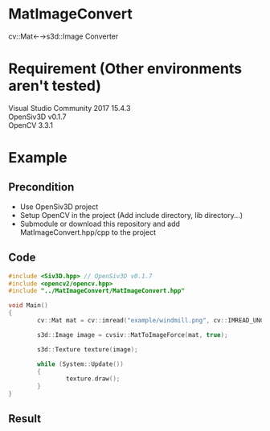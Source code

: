 # MatImageConvert
cv::Mat←→s3d::Image Converter

# Requirement (Other environments aren't tested)
Visual Studio Community 2017 15.4.3  
OpenSiv3D v0.1.7  
OpenCV 3.3.1

# Example

## Precondition

- Use OpenSiv3D project
- Setup OpenCV in the project (Add include directory, lib directory...)
- Submodule or download this repository and add MatImageConvert.hpp/cpp to the project 

## Code
```cpp
#include <Siv3D.hpp> // OpenSiv3D v0.1.7
#include <opencv2/opencv.hpp>
#include "../MatImageConvert/MatImageConvert.hpp"

void Main()
{
        cv::Mat mat = cv::imread("example/windmill.png", cv::IMREAD_UNCHANGED);

        s3d::Image image = cvsiv::MatToImageForce(mat, true);

        s3d::Texture texture(image);

        while (System::Update())
        {
                texture.draw();
        }
}
```

## Result

